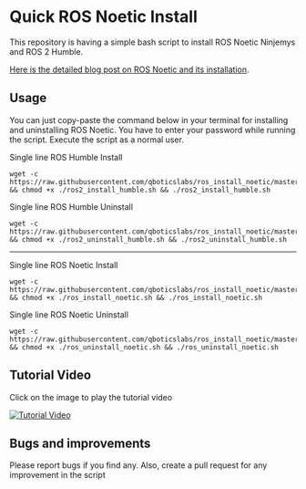 # Quick ROS Noetic Install

This repository is having a simple bash script to install ROS Noetic Ninjemys and ROS 2 Humble.

[Here is the detailed blog post on ROS Noetic and its installation](https://robocademy.com/2020/05/23/getting-started-with-new-ros-noetic-ninjemys/).


## Usage

You can just copy-paste the command below in your terminal for installing and uninstalling ROS Noetic. You have to enter your password while running the script. Execute the script as a normal user. 

Single line ROS Humble Install

```
wget -c https://raw.githubusercontent.com/qboticslabs/ros_install_noetic/master/ros2_install_humble.sh && chmod +x ./ros2_install_humble.sh && ./ros2_install_humble.sh

```
Single line ROS Humble Uninstall

```
wget -c https://raw.githubusercontent.com/qboticslabs/ros_install_noetic/master/ros2_uninstall_humble.sh && chmod +x ./ros2_uninstall_humble.sh && ./ros2_uninstall_humble.sh
```

--------------------------------------------------------------------------
Single line ROS Noetic Install


```
wget -c https://raw.githubusercontent.com/qboticslabs/ros_install_noetic/master/ros_install_noetic.sh && chmod +x ./ros_install_noetic.sh && ./ros_install_noetic.sh
```
Single line ROS Noetic Uninstall

```
wget -c https://raw.githubusercontent.com/qboticslabs/ros_install_noetic/master/ros_uninstall_noetic.sh && chmod +x ./ros_uninstall_noetic.sh && ./ros_uninstall_noetic.sh
```


## Tutorial Video

Click on the image to play the tutorial video

[![Tutorial Video](https://i2.wp.com/robocademy.com/wp-content/uploads/2020/05/noetic_blog1-min.png)](https://youtu.be/IqrpSi2Xueg)


## Bugs and improvements

Please report bugs if you find any. Also, create a pull request for any improvement in the script 
